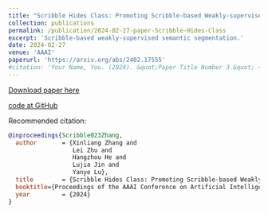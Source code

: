 ```yaml
---
title: "Scribble Hides Class: Promoting Scribble-based Weakly-supervised Semantic Segmentation with Its Class Label (AAAI 2024)"
collection: publications
permalink: /publication/2024-02-27-paper-Scribble-Hides-Class
excerpt: 'Scribble-based weakly-supervised semantic segmentation.'
date: 2024-02-27
venue: 'AAAI'
paperurl: 'https://arxiv.org/abs/2402.17555'
#citation: 'Your Name, You. (2024). &quot;Paper Title Number 3.&quot; <i>GitHub Journal of Bugs</i>. 1(3).'
---
```


[Download paper here](https://arxiv.org/abs/2402.17555)

[code at GitHub](https://github.com/Zxl19990529/Class-driven-Scribble-Promotion-Network)

Recommended citation: 

```bibtex
@inproceedings{Scribble023Zhang,
  author       = {Xinliang Zhang and
                  Lei Zhu and
                  Hangzhou He and
                  Lujia Jin and
                  Yanye Lu},
  title        = {Scribble Hides Class: Promoting Scribble-based Weakly-supervised Semantic Segmentation with Its Class Label},
  booktitle={Proceedings of the AAAI Conference on Artificial Intelligence},
  year         = {2024}
}
```